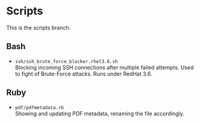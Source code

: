 # Scripts
This is the scripts branch.


## Bash

* `ssh/ssh_brute_force_blocker.rhel3.6.sh`  
  Blocking incoming SSH connections after multiple failed attempts. Used to fight of Brute-Force attacks.
  Runs under RedHat 3.6.

## Ruby
* `pdf/pdfmetadata.rb`  
  Showing and updating PDF metadata, renaming the file accordingly.

